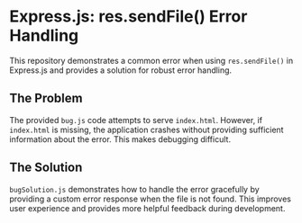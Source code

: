 # Express.js:  res.sendFile() Error Handling

This repository demonstrates a common error when using `res.sendFile()` in Express.js and provides a solution for robust error handling.

## The Problem
The provided `bug.js` code attempts to serve `index.html`. However, if `index.html` is missing, the application crashes without providing sufficient information about the error. This makes debugging difficult.

## The Solution
`bugSolution.js` demonstrates how to handle the error gracefully by providing a custom error response when the file is not found.  This improves user experience and provides more helpful feedback during development.